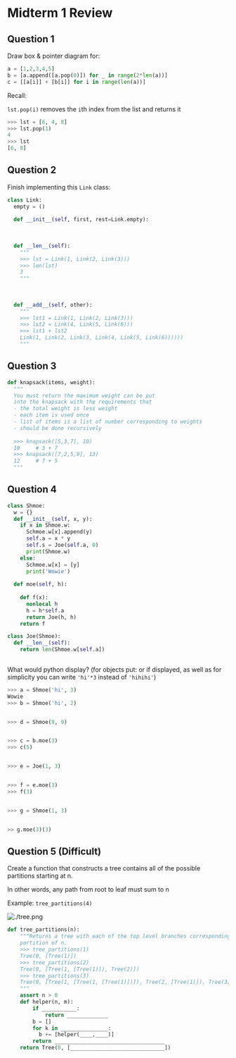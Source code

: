 # Midterm 1 Review

## Question 1

Draw box & pointer diagram for:

```python
a = [1,2,3,4,5]
b = [a.append([a.pop(0)]) for _ in range(2*len(a))]
c = [[a[i]] + [b[i]] for i in range(len(a))]
```

Recall:

`lst.pop(i)` removes the `i`th index from the list and returns it

```python
>>> lst = [6, 4, 8]
>>> lst.pop(1)
4
>>> lst
[6, 8]
```

## Question 2

Finish implementing this `Link` class:

```python
class Link:
  empty = ()
  
  def __init__(self, first, rest=Link.empty):
    
    
    
  def __len__(self):
    """
    >>> lst = Link(1, Link(2, Link(3)))
    >>> len(lst)
    3
    """
    
    
    
  def __add__(self, other):
    """
    >>> lst1 = Link(1, Link(2, Link(3)))
    >>> lst2 = Link(4, Link(5, Link(6)))
    >>> lst1 + lst2
    Link(1, Link(2, Link(3, Link(4, Link(5, Link(6))))))
    """
```

## Question 3

```python
def knapsack(items, weight):
  """
  You must return the maximum weight can be put
  into the knapsack with the requirements that 
  - the total weight is less weight
  - each item is used once
  - list of items is a list of number corresponding to weights
  - should be done recursively
  
  >>> knapsack([5,3,7], 10)
  10     # 3 + 7
  >>> knapsack([7,2,5,9], 13)
  12     # 7 + 5
  """
```

## Question 4

``` python
class Shmoe:
  w = {}
  def __init__(self, x, y):
    if x in Shmoe.w:
      Schmoe.w[x].append(y)
      self.a = x * y
      self.s = Joe(self.a, 0)
      print(Shmoe.w)
    else:
      Schmoe.w[x] = [y]
      print('Wowie')
    
  def moe(self, h):
    
    def f(x):
      nonlocal h
      h = h*self.a
      return Joe(h, h)
    return f

class Joe(Shmoe):
  def __len__(self):
    return len(Shmoe.w[self.a])
 
```

What would python display? (for objects put: <Joe Object> or <Shmoe Object> if displayed, as well as for simplicity you can write `'hi'*3` instead of `'hihihi'`)

```python
>>> a = Shmoe('hi', 3)
Wowie
>>> b = Shmoe('hi', 2)


>>> d = Shmoe(9, 9)


>>> c = b.moe(3)
>>> c(5)


>>> e = Joe(1, 3)


>>> f = e.moe(3)
>>> f(3)


>>> g = Shmoe(1, 3)


>> g.moe(3)(3)


```

## Question 5 (Difficult)

Create a function that constructs a tree contains all of the possible partitions starting at n. 

In other words, any path from root to leaf must sum to n

Example: `tree_partitions(4)`

![./tree.png](./tree.png)

```python
def tree_partitions(n):
    """Returns a tree with each of the top level branches corresponding to a
    partition of n.
    >>> tree_partitions(1)
    Tree(0, [Tree(1)])
    >>> tree_partitions(2)
    Tree(0, [Tree(1, [Tree(1)]), Tree(2)])
    >>> tree_partitions(3)
    Tree(0, [Tree(1, [Tree(1, [Tree(1)])]), Tree(2, [Tree(1)]), Tree(3)])
    """
    assert n > 0
    def helper(n, m):
        if ___________:
            return _____________
        b = []
        for k in _______________:
          b += [helper(____,____)]
        return ___________________________________
    return Tree(0, [______________________________])
```
